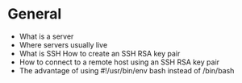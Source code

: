 # General 
- What is a server
- Where servers usually live
- What is SSH How to create an SSH RSA key pair
- How to connect to a remote host using an SSH RSA key pair
- The advantage of using #!/usr/bin/env bash instead of /bin/bash
